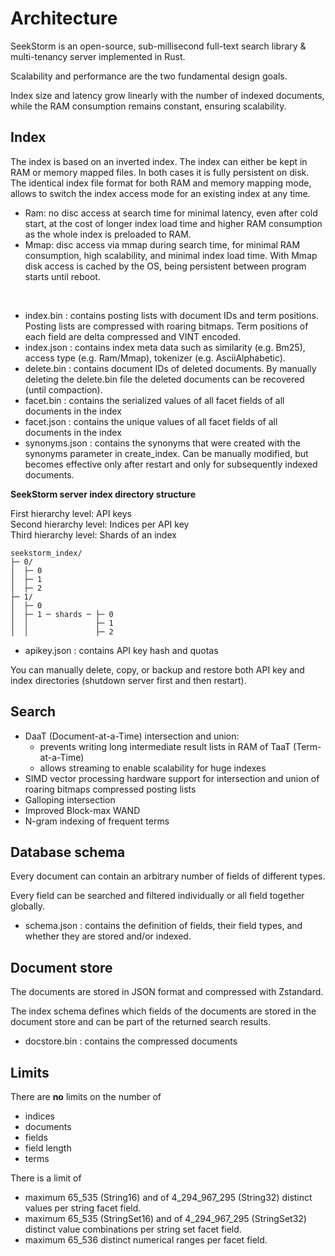 # Architecture

SeekStorm is an open-source, sub-millisecond full-text search library & multi-tenancy server implemented in Rust.

Scalability and performance are the two fundamental design goals.

Index size and latency grow linearly with the number of indexed documents, while the RAM consumption remains constant, ensuring scalability.

## Index

The index is based on an inverted index. The index can either be kept in RAM or memory mapped files. In both cases it is fully persistent on disk.
The identical index file format for both RAM and memory mapping mode, allows to switch the index access mode for an existing index at any time.
* Ram: no disc access at search time for minimal latency, even after cold start, at the cost of longer index load time and higher RAM consumption as the whole index is preloaded to RAM.
* Mmap: disc access via mmap during search time, for minimal RAM consumption, high scalability, and minimal index load time. With Mmap disk access is cached by the OS, being persistent between program starts until reboot.

</br>

* index.bin : contains posting lists with document IDs and term positions. Posting lists are compressed with roaring bitmaps. Term positions of each field are delta compressed and VINT encoded.
* index.json : contains index meta data such as similarity (e.g. Bm25), access type (e.g. Ram/Mmap), tokenizer (e.g. AsciiAlphabetic).
* delete.bin : contains document IDs of deleted documents. By manually deleting the delete.bin file the deleted documents can be recovered (until compaction).
* facet.bin : contains the serialized values of all facet fields of all documents in the index
* facet.json : contains the unique values of all facet fields of all documents in the index
* synonyms.json : contains the synonyms that were created with the synonyms parameter in create_index. Can be manually modified, but becomes effective only after restart and only for subsequently indexed documents.

**SeekStorm server index directory structure**

First hierarchy level: API keys  
Second hierarchy level: Indices per API key  
Third hierarchy level: Shards of an index
```
seekstorm_index/  
├─ 0/  
│  ├─ 0  
│  ├─ 1  
│  ├─ 2  
├─ 1/  
│  ├─ 0  
│  ├─ 1 ─ shards ─ ├─ 0  
│  │               ├─ 1  
│  │               ├─ 2 
```

* apikey.json : contains API key hash and quotas

You can manually delete, copy, or backup and restore both API key and index directories (shutdown server first and then restart).

## Search

* DaaT (Document-at-a-Time) intersection and union: 
  + prevents writing long intermediate result lists in RAM of TaaT (Term-at-a-Time)
  + allows streaming to enable scalability for huge indexes
* SIMD vector processing hardware support for intersection and union of roaring bitmaps compressed posting lists
* Galloping intersection
* Improved Block-max WAND
* N-gram indexing of frequent terms

## Database schema

Every document can contain an arbitrary number of fields of different types.

Every field can be searched and filtered individually or all field together globally.

* schema.json : contains the definition of fields, their field types, and whether they are stored and/or indexed.

## Document store

The documents are stored in JSON format and compressed with Zstandard.

The index schema defines which fields of the documents are stored in the document store and can be part of the returned search results.

* docstore.bin : contains the compressed documents

## Limits

There are **no** limits on the number of 
* indices
* documents
* fields
* field length
* terms

There is a limit of 
* maximum 65_535 (String16) and of 4_294_967_295 (String32) distinct values per string facet field.  
* maximum 65_535 (StringSet16) and of 4_294_967_295 (StringSet32) distinct value combinations per string set facet field.  
* maximum 65_536 distinct numerical ranges per facet field. 
